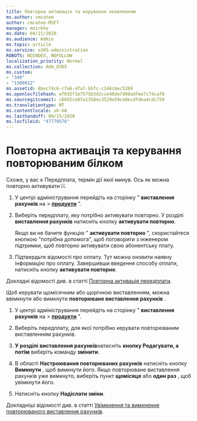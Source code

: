 ```yaml
---
title: Повторна активація та керування оновленням
ms.author: cmcatee
author: cmcatee-MSFT
manager: mnirkhe
ms.date: 04/21/2020
ms.audience: Admin
ms.topic: article
ms.service: o365-administration
ROBOTS: NOINDEX, NOFOLLOW
localization_priority: Normal
ms.collection: Adm_O365
ms.custom:
- "349"
- "1500012"
ms.assetid: 6bec74c6-c7a6-4fa7-b5fc-c246c6ec5269
ms.openlocfilehash: ef035f1e75756342cce48de7d00adfee7c74caf0
ms.sourcegitcommit: c6692ce0fa1358ec3529e59ca0ecdfdea4cdc759
ms.translationtype: MT
ms.contentlocale: uk-UA
ms.lasthandoff: 09/15/2020
ms.locfileid: "47779576"
---
```

# <a name="how-to-reactivate-and-manage-recurring-billing"></a>Повторна активація та керування повторюваним білком

Схоже, у вас є Передплата, термін дії якої минув. Ось як можна повторно активувати її.
  
1. У центрі адміністрування перейдіть на сторінку " **виставлення рахунків** на \> **[продукти](https://go.microsoft.com/fwlink/p/?linkid=842054)** ".

2. Виберіть передплату, яку потрібно активувати повторно. У розділі **виставлення рахунків** натисніть кнопку  **активувати повторно**.

    Якщо ви не бачите функцію " **активувати повторно** ", скористайтеся кнопкою "потрібна допомога", щоб поговорити з інженером підтримки, щоб повторно активувати свою абонентську плату.

3. Підтвердьте відомості про оплату. Тут можна оновити наявну інформацію про оплату. Завершивши введення способу оплати, натисніть кнопку **активувати повторно**.

Докладні відомості див. в статті [Повторна активація передплати](https://docs.microsoft.com/microsoft-365/commerce/subscriptions-and-billing/reactivate-your-subscription). 

Щоб керувати щомісячним або щорічною виставленням, можна ввімкнути або вимкнути **повторюване виставлення рахунків** .
  
1. У центрі адміністрування перейдіть на сторінку " **виставлення рахунків** на \> **[продукти](https://go.microsoft.com/fwlink/p/?linkid=842054)** ".

2. Виберіть передплату, для якої потрібно керувати повторюваним виставленням рахунків.

3. **У розділі** **виставлення рахунків**натисніть **кнопку Редагувати, а потім** виберіть команду **змінити**.

4. В області **Настроювання повторюваних рахунків** натисніть кнопку **Вимкнути** , щоб вимкнути його. Якщо повторюване виставлення рахунків уже вимкнуто, виберіть пункт **щомісяця** або **один раз** , щоб увімкнути його.

5. Натисніть кнопку **Надіслати зміни**.

Докладніші відомості див. в статті [Увімкнення та вимкнення повторюваного виставлення рахунків](https://docs.microsoft.com/microsoft-365/commerce/subscriptions/renew-your-subscription#turn-recurring-billing-off-or-on).